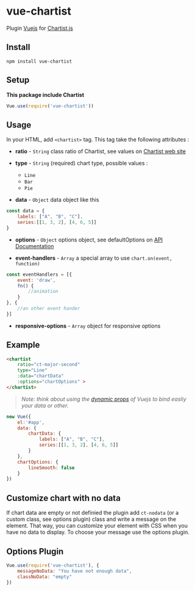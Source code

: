 vue-chartist
==============

Plugin [Vuejs](http://vuejs.org/) for [Chartist.js](https://gionkunz.github.io/chartist-js)

## Install

```
npm install vue-chartist
```

## Setup

__This package include Chartist__
```javascript
Vue.use(require('vue-chartist'))
```

## Usage

In your HTML, add `<chartist>` tag. This tag take the following attributes :

- __ratio__ - `String`
class ratio of Chartist, see values on [Chartist web site](https://gionkunz.github.io/chartist-js/getting-started.html#as-simple-as-it-can-get)

- __type__ - `String` (required)
chart type, possible values :
    - `Line`
    - `Bar`
    - `Pie`

- __data__ -  `Object`
data object like this
```javascript
const data = {
    labels: ["A", "B", "C"],
    series:[[1, 3, 2], [4, 6, 5]]
}
```

- __options__ - `Object`
options object, see defaultOptions on [API Documentation](https://gionkunz.github.io/chartist-js/api-documentation.html)

- __event-handlers__ - `Array`
a special array to use `chart.on(event, function)`
```javascript
const eventHandlers = [{
    event: 'draw',
    fn() {
        //animation
    }
}, {
    //an other event hander
}]
```

- __responsive-options__ - `Array`
object for responsive options

## Example

```html
<chartist
    ratio="ct-major-second"
    type="Line"
    :data="chartData"
    :options="chartOptions" >
</chartist>
```

>*Note: think about using the [dynamic props](http://vuejs.org/guide/components.html#Dynamic_Props) of Vuejs to bind easliy your data or other.*

```javascript
new Vue({
    el:'#app',
    data: {
        chartData: {
            labels: ["A", "B", "C"],
            series:[[1, 3, 2], [4, 6, 5]]
        }
    },
    chartOptions: {
        lineSmooth: false
    }
})
```

## Customize chart with no data

If chart data are empty or not definied the plugin add `ct-nodata` (or a custom class, see options plugin) class and write a message on the element.
That way, you can customize your element with CSS when you have no data to display. To choose your message use the options plugin.

## Options Plugin
```javascript
Vue.use(require('vue-chartist'), {
    messageNoData: "You have not enough data",
    classNoData: "empty"
})
```
